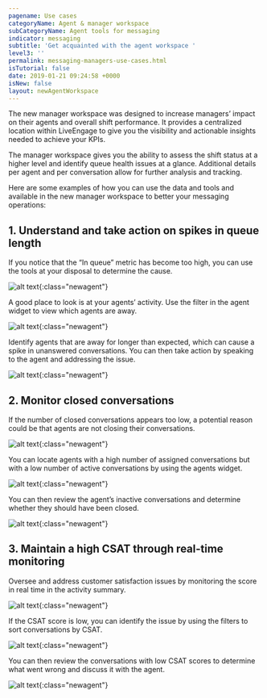 ```yaml
---
pagename: Use cases
categoryName: Agent & manager workspace
subCategoryName: Agent tools for messaging
indicator: messaging
subtitle: 'Get acquainted with the agent workspace '
level3: ''
permalink: messaging-managers-use-cases.html
isTutorial: false
date: 2019-01-21 09:24:58 +0000
isNew: false
layout: newAgentWorkspace
---
```


The new manager workspace was designed to increase managers’ impact on their agents and overall shift performance. It provides a centralized location within LiveEngage to give you the visibility and actionable insights needed to achieve your KPIs. 

The manager workspace gives you the ability to assess the shift status at a higher level and identify queue health issues at a glance. Additional details per agent and per conversation allow for further analysis and tracking.

Here are some examples of how you can use the data and tools and available in the new manager workspace to better your messaging operations:

## 1. Understand and take action on spikes in queue length

If you notice that the “In queue” metric has become too high, you can use the tools at your disposal to determine the cause. 

![alt text](img/new-manager-workspace-use-case-2.png){:class="newagent"}

A good place to look is at your agents’ activity. Use the filter in the agent widget to view which agents are away.

![alt text](img/new-manager-workspace-use-case-3.png){:class="newagent"}

Identify agents that are away for longer than expected, which can cause a spike in unanswered conversations. You can then take action by speaking to the agent and addressing the issue. 

![alt text](img/new-manager-workspace-use-case-4.png){:class="newagent"}

## 2. Monitor closed conversations

If the number of closed conversations appears too low, a potential reason could be that agents are not closing their conversations. 

![alt text](img/new-manager-workspace-use-case-5.png){:class="newagent"}

You can locate agents with a high number of assigned conversations but with a low number of active conversations by using the agents widget.

![alt text](img/new-manager-workspace-use-case-7.png){:class="newagent"}

You can then review the agent’s inactive conversations and determine whether they should have been closed.

![alt text](img/new-manager-workspace-use-case-8.png){:class="newagent"}

## 3. Maintain a high CSAT through real-time monitoring

Oversee and address customer satisfaction issues by monitoring the score in real time in the activity summary. 

![alt text](img/new-manager-workspace-use-case-9.png){:class="newagent"}

If the CSAT score is low, you can identify the issue by using the filters to sort conversations by CSAT. 

![alt text](img/new-manager-workspace-use-case-10.png){:class="newagent"}

You can then review the conversations with low CSAT scores to determine what went wrong and discuss it with the agent. 

![alt text](img/new-manager-workspace-use-case-11.png){:class="newagent"}
